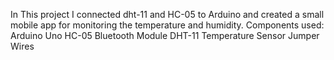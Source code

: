 
In This project I connected dht-11 and HC-05 to Arduino and created a small mobile app for monitoring the temperature and humidity.
Components used:
  Arduino Uno 
  HC-05 Bluetooth Module
  DHT-11 Temperature Sensor
  Jumper Wires
